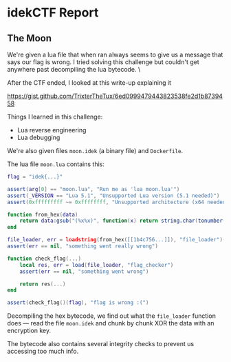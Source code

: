 # idekCTF Report

## The Moon

We're given a lua file that when ran always seems to give us a message that says our flag is wrong. I tried solving this challenge but couldn't get anywhere past decompiling the lua bytecode. \\

After the CTF ended, I looked at this write-up explaining it

https://gist.github.com/TrixterTheTux/6ed0999479443823538fe2d1b8739458

Things I learned in this challenge:

- Lua reverse engineering
- Lua debugging

We're also given files `moon.idek` (a binary file) and `Dockerfile`.

The lua file `moon.lua` contains this:

```lua
flag = "idek{...}"

assert(arg[0] == "moon.lua", "Run me as 'lua moon.lua'")
assert(_VERSION == "Lua 5.1", "Unsupported Lua version (5.1 needed)")
assert(0xfffffffff ~= 0xffffffff, "Unsupported architecture (x64 needed)")

function from_hex(data)
    return data:gsub("(%x%x)", function(x) return string.char(tonumber(x, 16)) end)
end

file_loader, err = loadstring(from_hex([[1b4c756...]]), "file_loader")()
assert(err == nil, "something went really wrong")

function check_flag(...)
    local res, err = load(file_loader, "flag_checker")
    assert(err == nil, "something went wrong")

    return res(...)
end

assert(check_flag()(flag), "flag is wrong :(")
```

Decompiling the hex bytecode, we find out what the `file_loader` function does — read the file `moon.idek` and chunk by chunk XOR the data with an encryption key.

The bytecode also contains several integrity checks to prevent us accessing too much info.

